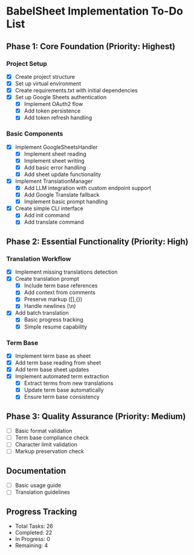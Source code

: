 # BabelSheet Implementation To-Do List

## Phase 1: Core Foundation (Priority: Highest)
### Project Setup
- [x] Create project structure
- [x] Set up virtual environment
- [x] Create requirements.txt with initial dependencies
- [x] Set up Google Sheets authentication
  - [x] Implement OAuth2 flow
  - [x] Add token persistence
  - [x] Add token refresh handling

### Basic Components
- [x] Implement GoogleSheetsHandler
  - [x] Implement sheet reading
  - [x] Implement sheet writing
  - [x] Add basic error handling
  - [x] Add sheet update functionality
- [x] Implement TranslationManager
  - [x] Add LLM integration with custom endpoint support
  - [x] Add Google Translate fallback
  - [x] Implement basic prompt handling
- [x] Create simple CLI interface
  - [x] Add init command
  - [x] Add translate command

## Phase 2: Essential Functionality (Priority: High)
### Translation Workflow
- [x] Implement missing translations detection
- [x] Create translation prompt
  - [x] Include term base references
  - [x] Add context from comments
  - [x] Preserve markup ([],{})
  - [x] Handle newlines (\\n)
- [x] Add batch translation
  - [x] Basic progress tracking
  - [x] Simple resume capability

### Term Base
- [x] Implement term base as sheet
- [x] Add term base reading from sheet
- [x] Add term base sheet updates
- [x] Implement automated term extraction
  - [x] Extract terms from new translations
  - [x] Update term base automatically
  - [x] Ensure term base consistency

## Phase 3: Quality Assurance (Priority: Medium)
- [ ] Basic format validation
- [ ] Term base compliance check
- [ ] Character limit validation
- [ ] Markup preservation check

## Documentation
- [ ] Basic usage guide
- [ ] Translation guidelines

## Progress Tracking
- Total Tasks: 26
- Completed: 22
- In Progress: 0
- Remaining: 4